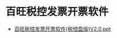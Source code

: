 # 百旺税控发票开票软件


* [百旺税控发票开票软件(税控盘版)V2.0.ppt](baiwang.ppt)



<!-- a href="./baiwang.ppt" target="_blank">百旺税控发票开票软件(税控盘版)V2.0.ppt</a-->
